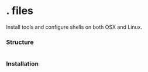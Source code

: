 # . files 

Install tools and configure shells on both OSX and Linux. 

### Structure

```bash
```

### Installation

```bash
```
